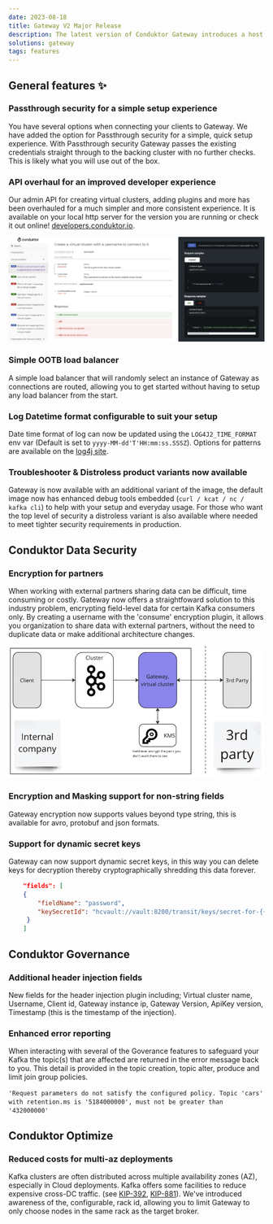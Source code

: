 ```yaml
---
date: 2023-08-18
title: Gateway V2 Major Release
description: The latest version of Conduktor Gateway introduces a host of new featuress & fixes improvements from V1. Including an overhauled API experience, additional encryption features and onboarding enhancements!
solutions: gateway
tags: features
---
```


## General features ✨

### Passthrough security for a simple setup experience

You have several options when connecting your clients to Gateway. We have added the option for Passthrough security for a simple, quick setup experience. With Passthrough security Gateway passes the existing credentials straight through to the backing cluster with no further checks. This is likely what you will use out of the box.

### API overhaul for an improved developer experience

Our admin API for creating virtual clusters, adding plugins and more has been overhauled for a much simpler and more consistent experience. It is available on your local http server for the version you are running or check it out online! [developers.conduktor.io](https://developers.conduktor.io/).

![api-doc-online](/images/changelog/gateway/v2.0.0/api-doc-online.png)

### Simple OOTB load balancer

A simple load balancer that will randomly select an instance of Gateway as connections are routed, allowing you to get started without having to setup any load balancer from the start.

### Log Datetime format configurable to suit your setup

Date time format of log can now be updated using the `LOG4J2_TIME_FORMAT` env var (Default is set to `yyyy-MM-dd'T'HH:mm:ss.SSSZ`). Options for patterns are available on the [log4j site](https://logging.apache.org/log4j/2.x/manual/layouts.html#PatternDate).

### Troubleshooter & Distroless product variants now available

Gateway is now available with an additional variant of the image, the default image now has enhanced debug tools embedded (`curl / kcat / nc / kafka cli`) to help with your setup and everyday usage. For those who want the top level of security a distroless variant is also available where needed to meet tighter security requirements in production.

## Conduktor Data Security

### Encryption for partners

When working with external partners sharing data can be difficult, time consuming or costly. Gateway now offers a straightfoward solution to this industry problem, encrypting field-level data for certain Kafka consumers only. By creating a username with the 'consume' encryption plugin, it allows you organization to share data with external partners, without the need to duplicate data or make additional architecture changes.

![3rd-party-encryption-miro.png](/images/changelog/gateway/v2.0.0/3rd-party-encryption-miro.png)

### Encryption and Masking support for non-string fields

Gateway encryption now supports values beyond type string, this is available for avro, protobuf and json formats.

### Support for dynamic secret keys

Gateway can now support dynamic secret keys, in this way you can delete keys for decryption thereby cryptographically shredding this data forever.

```json
    "fields": [
    {
        "fieldName": "password",
        "keySecretId": "hcvault://vault:8200/transit/keys/secret-for-{{record.value.name}}"
     }
    ]
```

## Conduktor Governance

### Additional header injection fields

New fields for the header injection plugin including; Virtual cluster name, Username, Client id, Gateway instance ip, Gateway Version, ApiKey version, Timestamp (this is the timestamp of the injection).

### Enhanced error reporting

When interacting with several of the Goverance features to safeguard your Kafka the topic(s) that are affected are returned in the error message back to you. This detail is provided in the topic creation, topic alter, produce and limit join group policies.

`'Request parameters do not satisfy the configured policy. Topic 'cars' with retention.ms is '5184000000', must not be greater than '432000000'`

## Conduktor Optimize

### Reduced costs for multi-az deployments

Kafka clusters are often distributed across multiple availability zones (AZ), especially in Cloud deployments. Kafka offers some facilities to reduce expensive cross-DC traffic. (see [KIP-392](https://cwiki.apache.org/confluence/display/KAFKA/KIP-392%3A+Allow+consumers+to+fetch+from+closest+replica), [KIP-881](https://cwiki.apache.org/confluence/display/KAFKA/KIP-881%3A+Rack-aware+Partition+Assignment+for+Kafka+Consumers)). We've introduced awareness of the, configurable, rack id, allowing you to limit Gateway to only choose nodes in the same rack as the target broker.
